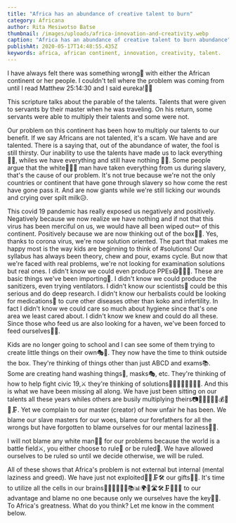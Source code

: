 ```yaml
---
title: "Africa has an abundance of creative talent to burn"
category: Africana
author: Rita Mesiwotso Batse
thumbnail: /images/uploads/africa-innovation-and-creativity.webp
caption: "Africa has an abundance of creative talent to burn abundance"
publishAt: 2020-05-17T14:48:55.435Z
keywords: africa, african continent, innovation, creativity, talent.
---
```


I have always felt there was something wrong🤔 with either the African
continent or her people. I couldn't tell where the problem was coming from
until I read Matthew 25:14:30 and I said eureka!🕺🏼

This scripture talks about the parable of the talents. Talents that were given to servants by their master when he was traveling. On his return, some servants were able to multiply their talents and some were not.

Our problem on this continent has been how to multiply our talents to our benefit. If we say Africans are not talented, it's a scam. We have and are talented. There is a saying that, out of the abundance of water, the fool is still thirsty. Our inability to use the talents have made us to lack everything🤦🏻, whiles we have everything and still have nothing 🤷🏻. Some people argue that the white🤴🏽💂 man have taken everything from us during slavery, that's the cause of our problem. It's not true because we're not the only countries or continent that have gone through slavery so how come the rest have gone pass it. And are now giants while we're still licking our wounds and crying over spilt milk😥.

This covid 19 pandemic has really exposed us negatively and positively. Negatively because we now realize we have nothing and if not that this virus has been merciful on us, we would have all been wiped out⚰ of this continent. Positively because we are now thinking out of the box🎁🎉. Yes, thanks to corona virus, we're now solution oriented. The part that makes me happy most is the way kids are beginning to think of #solutions! Our syllabus has always been theory, chew and pour, exams cycle. But now that we're faced with real problems, we're not looking for examination solutions but real ones. I didn't know we could even produce PPEs😷🧤🧦🧥. These are basic things we've been importing🚢. I didn't know we could produce the sanitizers, even trying ventilators. I didn't know our scientists🔬 could be this serious and do deep research. I didn't know our herbalists could be looking for medications🍵 to cure other diseases other than koko and infertility. In fact I didn't know we could care so much about hygiene since that's one area we least cared about. I didn't know we knew and could do all these. Since those who feed us are also looking for a haven, we've been forced to feed ourselves👍🏼.

Kids are no longer going to school and I can see some of them trying to create little things on their own🎭🎨. They now have the time to think outside the box. They're thinking of things other than just ABCD and exams📚. Some are creating hand washing things🚰, masks🎭, etc. They're thinking of how to help fight civic 19,⚔ they're thinking of solutions💃🏻🙌🏼🕵🏼😊😙. And this is what we have been missing all along. We have just been sitting on our talents all these years whiles others are busily multiplying theirs📷📸💡📖📡🔭💰🔑💉🗜. Yet we complain to our master (creator) of how unfair he has been. We blame our slave masters for our woes, blame our forefathers for all the wrongs but have forgotten to blame ourselves for our mental laziness🤦🏻.

I will not blame any white man🙅🏻 for our problems because the world is a battle field⚔, you either choose to rule🔫 or be ruled🔗. We have allowed ourselves to be ruled so until we decide otherwise, we will be ruled.

All of these shows that Africa's problem is not external but internal (mental laziness and greed). We have just not exploited👷🏼🗜🛠 our gifts🤷🏻. It's time to utilize all the cells in our brains🧠🔋📡🔬🔭🔎📚📊🌍🚗🛣🛠🗜🔨🔧🔩 to our advantage and blame no one because only we ourselves have the key🔐🔑. To Africa's greatness. What do you think? Let me know in the comment below.
